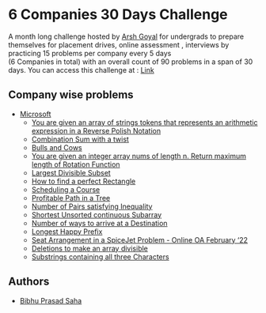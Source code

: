 
# 6 Companies 30 Days Challenge
A month long challenge hosted by [Arsh Goyal](https://youtu.be/QUnaBYKQkZU)
for undergrads to prepare themselves for placement drives, online assessment
, interviews by practicing 15 problems per company every 5 days     
(6 Companies in total) with an overall count of 90 problems in a span of 30 days.
You can access this challenge at : [Link](https://docs.google.com/document/d/1jkVKWPcOAE2Xjt7GFLV-M8N50HygZpWcO26REFa7dZM/preview?pru=AAABhZGhOrI*slltMOW8aX4HlWYMtA2iEA)





## Company wise problems

- [Microsoft](https://github.com/Bibs24/6Company30Days/tree/main/Microsoft)
  * [You are given an array of strings tokens that represents an arithmetic expression in a Reverse Polish Notation](https://github.com/Bibs24/6Company30Days/tree/main/Microsoft/1-ReversePolishNotation)
  * [Combination Sum with a twist](https://github.com/Bibs24/6Company30Days/tree/main/Microsoft/2-CombinationSumTwist)
  * [Bulls and Cows](https://github.com/Bibs24/6Company30Days/tree/main/Microsoft/3-BullsAndCows)
  * [You are given an integer array nums of length n. Return maximum length of Rotation Function](https://github.com/Bibs24/6Company30Days/tree/main/Microsoft/4-RotateFunction)
  * [Largest Divisible Subset](https://github.com/Bibs24/6Company30Days/tree/main/Microsoft/5-LargestDivisibleSubset)
  * [How to find a perfect Rectangle](https://github.com/Bibs24/6Company30Days/tree/main/Microsoft/6-PerfectRectangle)
  * [Scheduling a Course](https://github.com/Bibs24/6Company30Days/tree/main/Microsoft/7-SchedulingTheCourse)
  * [Profitable Path in a Tree](https://github.com/Bibs24/6Company30Days/tree/main/Microsoft/8-MostPorfitablePath)
  * [Number of Pairs satisfying Inequality](https://github.com/Bibs24/6Company30Days/tree/main/Microsoft/9-PairSatisfyInequality)
  * [Shortest Unsorted continuous Subarray](https://github.com/Bibs24/6Company30Days/tree/main/Microsoft/10-ShortestUnsortedSubarray)
  * [Number of ways to arrive at a Destination](https://github.com/Bibs24/6Company30Days/tree/main/Microsoft/11-NoOfWaysToReachDest)
  * [Longest Happy Prefix](https://github.com/Bibs24/6Company30Days/tree/main/Microsoft/12-LongestHappyPrefix)
  * [Seat Arrangement in a SpiceJet Problem - Online OA February ‘22](https://github.com/Bibs24/6Company30Days/tree/main/Microsoft/13-AirplaneSeatAssignment)
  * [Deletions to make an array divisible](https://github.com/Bibs24/6Company30Days/tree/main/Microsoft/14-MinimumDeletions)
  * [Substrings containing all three Characters](https://github.com/Bibs24/6Company30Days/tree/main/Microsoft/15-NoOfStrings)
  
## Authors
- [Bibhu Prasad Saha](https://www.linkedin.com/in/bibhu24)

